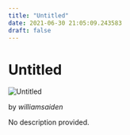 ```yaml
---
title: "Untitled"
date: 2021-06-30 21:05:09.243583
draft: false
---
```


# Untitled

![Untitled](../images/c1548862-da10-11eb-9d33-60f262b60b65.png)

by *williamsaiden*



No description provided.